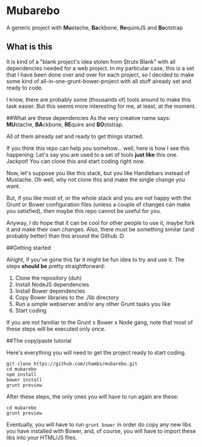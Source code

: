 # Mubarebo

A generic project with **Mu**stache, **Ba**ckbone, **Re**quireJS and **Bo**otstrap

## What is this
It is kind of a "blank project's idea stolen from Struts Blank" with all dependencies needed for a web project.
In my particular case, this is a set that I have been done over and over for each project, so I decided to make some kind of all-in-one-grunt-bower-project with all stuff already set and ready to code.

I know, there are probably some (thousands of) tools around to make this task easier. But this seems more interesting for me, at least, at the moment.

##What are these dependencies
As the very creative name says: **MU**stache, **BA**ckbone, **RE**quire and **BO**otstrap.

All of them already set and ready to get things started.

If you think this repo can help you somehow... well, here is how I see this happening: Let's say you are used to a set of tools **just like** this one. Jackpot! You can clone this and start coding right now.

Now, let's suppose you like this stack, but you like Handlebars instead of Mustache. Oh well, why not clone this and make the single change you want.

But, if you like most of, or the whole stack and you are not happy with the Grunt or Bower configuration files (unless a couple of changes can make you satisfied), then maybe this repo cannot be useful for you.

Anyway, I do hope that it can be cool for other people to use it, maybe fork it and make their own changes. Also, there must be something similar (and probably better) than this around the Github :D

##Getting started

Alright, if you've gone this far it might be fun idea to try and use it.
The steps **should be** pretty straightforward:

1. Clone the repository (duh)
2. Install NodeJS dependencies
3. Install Bower dependencies
4. Copy Bower libraries to the ./lib directory
5. Run a simple webserver and/or any other Grunt tasks you like
6. Start coding

If you are not familiar to the Grunt x Bower x Node gang, note that most of these steps will be executed only once.

##The copy/paste tutorial

Here's everything you will need to get the project ready to start coding.


```shell
git clone https://github.com/chambs/mubarebo.git
cd mubarebo
npm install
bower install
grunt preview
```

After these steps, the only ones you will have to run again are these:

```shell
cd mubarebo
grunt preview
```

Eventually, you will have to run `grunt bower` in order do copy any new libs you have installed with Bower, and, of course, you will have to import these libs into your HTML/JS files.

